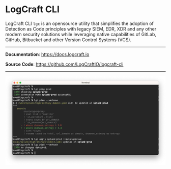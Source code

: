 # LogCraft CLI

LogCraft CLI `lgc` is an opensource utility that simplifies the adoption of Detection as Code principles with legacy SIEM, EDR, XDR and any other modern security solutions while leveraging native capabilities of GitLab, GitHub, Bitbucket and other Version Control Systems (VCS).

---

**Documentation**: <a href="https://docs.logcraft.io" target="_blank">https://docs.logcraft.io</a>

**Source Code**: <a href="https://github.com/LogCraftIO/logcraft-cli" target="_blank">https://github.com/LogCraftIO/logcraft-cli</a>

---

![LogCraft CLI](./docs/src/public/img/logcraft-cli.webp)
